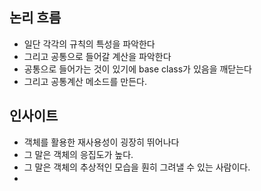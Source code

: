 ## 논리 흐름

- 일단 각각의 규칙의 특성을 파악한다
- 그리고 공통으로 들어갈 계산을 파악한다
- 공통으로 들어가는 것이 있기에 base class가 있음을 깨닫는다
- 그리고 공통계산 메소드를 만든다.

## 인사이트

- 객체를 활용한 재사용성이 굉장히 뛰어나다
- 그 말은 객체의 응집도가 높다.
- 그 말은 객체의 추상적인 모습을 훤히 그려낼 수 있는 사람이다.
-

